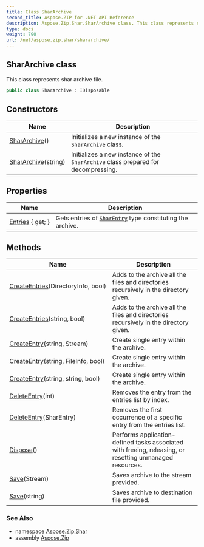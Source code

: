 ```yaml
---
title: Class SharArchive
second_title: Aspose.ZIP for .NET API Reference
description: Aspose.Zip.Shar.SharArchive class. This class represents shar archive file
type: docs
weight: 790
url: /net/aspose.zip.shar/shararchive/
---
```

## SharArchive class

This class represents shar archive file.

```csharp
public class SharArchive : IDisposable
```

## Constructors

| Name | Description |
| --- | --- |
| [SharArchive](shararchive/#constructor)() | Initializes a new instance of the `SharArchive` class. |
| [SharArchive](shararchive/#constructor_1)(string) | Initializes a new instance of the `SharArchive` class prepared for decompressing. |

## Properties

| Name | Description |
| --- | --- |
| [Entries](../../aspose.zip.shar/shararchive/entries/) { get; } | Gets entries of [`SharEntry`](../sharentry/) type constituting the archive. |

## Methods

| Name | Description |
| --- | --- |
| [CreateEntries](../../aspose.zip.shar/shararchive/createentries/#createentries)(DirectoryInfo, bool) | Adds to the archive all the files and directories recursively in the directory given. |
| [CreateEntries](../../aspose.zip.shar/shararchive/createentries/#createentries_1)(string, bool) | Adds to the archive all the files and directories recursively in the directory given. |
| [CreateEntry](../../aspose.zip.shar/shararchive/createentry/#createentry_1)(string, Stream) | Create single entry within the archive. |
| [CreateEntry](../../aspose.zip.shar/shararchive/createentry/#createentry)(string, FileInfo, bool) | Create single entry within the archive. |
| [CreateEntry](../../aspose.zip.shar/shararchive/createentry/#createentry_2)(string, string, bool) | Create single entry within the archive. |
| [DeleteEntry](../../aspose.zip.shar/shararchive/deleteentry/#deleteentry_1)(int) | Removes the entry from the entries list by index. |
| [DeleteEntry](../../aspose.zip.shar/shararchive/deleteentry/#deleteentry)(SharEntry) | Removes the first occurrence of a specific entry from the entries list. |
| [Dispose](../../aspose.zip.shar/shararchive/dispose/)() | Performs application-defined tasks associated with freeing, releasing, or resetting unmanaged resources. |
| [Save](../../aspose.zip.shar/shararchive/save/#save)(Stream) | Saves archive to the stream provided. |
| [Save](../../aspose.zip.shar/shararchive/save/#save_1)(string) | Saves archive to destination file provided. |

### See Also

* namespace [Aspose.Zip.Shar](../../aspose.zip.shar/)
* assembly [Aspose.Zip](../../)


